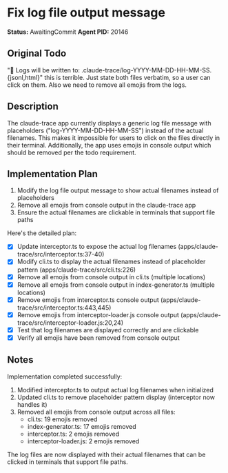# Fix log file output message
**Status:** AwaitingCommit
**Agent PID:** 20146

## Original Todo
"📁 Logs will be written to: .claude-trace/log-YYYY-MM-DD-HH-MM-SS.{jsonl,html}" this is terrible. Just state both files verbatim, so a user can click on them. Also we need to remove all emojis from the logs.

## Description
The claude-trace app currently displays a generic log file message with placeholders ("log-YYYY-MM-DD-HH-MM-SS") instead of the actual filenames. This makes it impossible for users to click on the files directly in their terminal. Additionally, the app uses emojis in console output which should be removed per the todo requirement.

## Implementation Plan
1. Modify the log file output message to show actual filenames instead of placeholders
2. Remove all emojis from console output in the claude-trace app
3. Ensure the actual filenames are clickable in terminals that support file paths

Here's the detailed plan:

- [x] Update interceptor.ts to expose the actual log filenames (apps/claude-trace/src/interceptor.ts:37-40)
- [x] Modify cli.ts to display the actual filenames instead of placeholder pattern (apps/claude-trace/src/cli.ts:226)
- [x] Remove all emojis from console output in cli.ts (multiple locations)
- [x] Remove all emojis from console output in index-generator.ts (multiple locations)
- [x] Remove emojis from interceptor.ts console output (apps/claude-trace/src/interceptor.ts:443,445)
- [x] Remove emojis from interceptor-loader.js console output (apps/claude-trace/src/interceptor-loader.js:20,24)
- [x] Test that log filenames are displayed correctly and are clickable
- [x] Verify all emojis have been removed from console output

## Notes
Implementation completed successfully:

1. Modified interceptor.ts to output actual log filenames when initialized
2. Updated cli.ts to remove placeholder pattern display (interceptor now handles it)
3. Removed all emojis from console output across all files:
   - cli.ts: 19 emojis removed
   - index-generator.ts: 17 emojis removed  
   - interceptor.ts: 2 emojis removed
   - interceptor-loader.js: 2 emojis removed

The log files are now displayed with their actual filenames that can be clicked in terminals that support file paths.